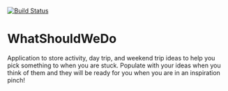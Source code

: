 [![Build Status](https://dev.azure.com/rosslarson0851/rosslarson/_apis/build/status/relarson.WhatShouldWeDo?branchName=master)](https://dev.azure.com/rosslarson0851/rosslarson/_build/latest?definitionId=1&branchName=master)

# WhatShouldWeDo
Application to store activity, day trip, and weekend trip ideas to help you pick something to when you are stuck. Populate with your ideas when you think of them and they will be ready for you when you are in an inspiration pinch!
